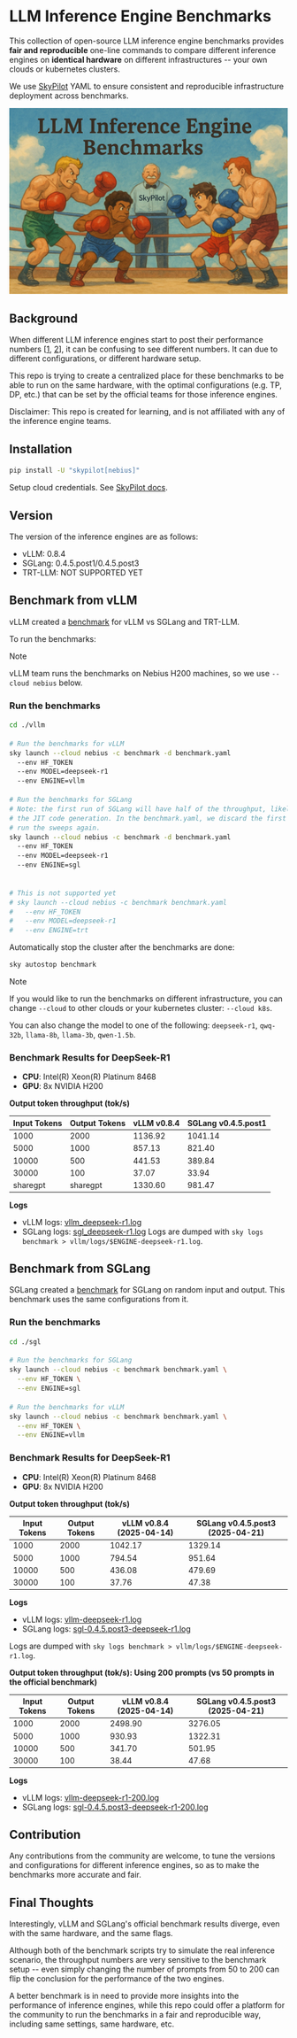 # LLM Inference Engine Benchmarks


This collection of open-source LLM inference engine benchmarks provides **fair and reproducible** one-line commands to compare different inference engines on **identical hardware** on different infrastructures -- your own clouds or kubernetes clusters.

We use [SkyPilot](https://github.com/skypilot-ai/skypilot) YAML to ensure consistent and reproducible infrastructure deployment across benchmarks.

![cover](./cover.png)

## Background

When different LLM inference engines start to post their performance numbers [[1](https://x.com/vllm_project/status/1913513173342392596), [2](https://x.com/lmsysorg/status/1913064701313073656)], it can be confusing to see different numbers. It can due to different configurations, or different hardware setup.

This repo is trying to create a centralized place for these benchmarks to be able to run on the same hardware, with the optimal configurations (e.g. TP, DP, etc.) that can be set by the official teams for those inference engines.

Disclaimer: This repo is created for learning, and is not affiliated with any of the inference engine teams.

## Installation

```bash
pip install -U "skypilot[nebius]"
```

Setup cloud credentials. See [SkyPilot docs](https://docs.skypilot.co/en/latest/getting-started/installation.html).


## Version

The version of the inference engines are as follows:

- vLLM: 0.8.4
- SGLang: 0.4.5.post1/0.4.5.post3
- TRT-LLM: NOT SUPPORTED YET

## Benchmark from vLLM

vLLM created a [benchmark](https://github.com/simon-mo/vLLM-Benchmark/tree/main) for vLLM vs SGLang and TRT-LLM.

To run the benchmarks:

> [!NOTE]
> vLLM team runs the benchmarks on Nebius H200 machines, so we use `--cloud nebius` below.


### Run the benchmarks

```bash
cd ./vllm

# Run the benchmarks for vLLM
sky launch --cloud nebius -c benchmark -d benchmark.yaml
  --env HF_TOKEN
  --env MODEL=deepseek-r1
  --env ENGINE=vllm

# Run the benchmarks for SGLang
# Note: the first run of SGLang will have half of the throughput, likely due to
# the JIT code generation. In the benchmark.yaml, we discard the first run and
# run the sweeps again.
sky launch --cloud nebius -c benchmark -d benchmark.yaml
  --env HF_TOKEN
  --env MODEL=deepseek-r1
  --env ENGINE=sgl


# This is not supported yet
# sky launch --cloud nebius -c benchmark benchmark.yaml
#   --env HF_TOKEN
#   --env MODEL=deepseek-r1
#   --env ENGINE=trt
```

Automatically stop the cluster after the benchmarks are done: 

```bash
sky autostop benchmark
```

> [!NOTE]
> If you would like to run the benchmarks on different infrastructure, you can change `--cloud` to other clouds or your kubernetes cluster: `--cloud k8s`.

You can also change the model to one of the following: `deepseek-r1`, `qwq-32b`, `llama-8b`, `llama-3b`, `qwen-1.5b`.

### Benchmark Results for DeepSeek-R1

- **CPU**: Intel(R) Xeon(R) Platinum 8468
- **GPU**: 8x NVIDIA H200

**Output token throughput (tok/s)**

| Input Tokens | Output Tokens | vLLM v0.8.4 | SGLang v0.4.5.post1 |
| ------------ | ------------- | ------------ | ------------ |
|         1000 |          2000 | 1136.92 | 1041.14 |
|         5000 |          1000 |  857.13 |  821.40 |
|        10000 |           500 |  441.53 |  389.84 |
|        30000 |           100 |   37.07 |   33.94 |
|     sharegpt |      sharegpt | 1330.60 |  981.47 |


**Logs**
- vLLM logs: [vllm_deepseek-r1.log](./vllm/logs/vllm-deepseek-r1.log)
- SGLang logs: [sgl_deepseek-r1.log](./vllm/logs/sgl-deepseek-r1.log)
Logs are dumped with `sky logs benchmark > vllm/logs/$ENGINE-deepseek-r1.log`.


## Benchmark from SGLang

SGLang created a [benchmark](https://github.com/sgl-project/sglang/issues/5514) for SGLang on random input and output. This benchmark uses the same configurations from it.

### Run the benchmarks

```bash
cd ./sgl

# Run the benchmarks for SGLang
sky launch --cloud nebius -c benchmark benchmark.yaml \
  --env HF_TOKEN \
  --env ENGINE=sgl

# Run the benchmarks for vLLM
sky launch --cloud nebius -c benchmark benchmark.yaml \
  --env HF_TOKEN \
  --env ENGINE=vllm
```

### Benchmark Results for DeepSeek-R1

- **CPU**: Intel(R) Xeon(R) Platinum 8468
- **GPU**: 8x NVIDIA H200

**Output token throughput (tok/s)**

| Input Tokens | Output Tokens | vLLM v0.8.4 (2025-04-14) | SGLang v0.4.5.post3 (2025-04-21) |
| ------------ | ------------- | ------------ | ------------ |
|1000 | 2000 | 1042.17 | 1329.14 |
|5000 | 1000 | 794.54  | 951.64 |
|10000 | 500 | 436.08  | 479.69 |
|30000 | 100 | 37.76   | 47.38 |

**Logs**
- vLLM logs: [vllm-deepseek-r1.log](./sgl/logs/vllm-deepseek-r1.log)
- SGLang logs: [sgl-0.4.5.post3-deepseek-r1.log](./sgl/logs/sgl-0.4.5.post3-deepseek-r1.log)

Logs are dumped with `sky logs benchmark > vllm/logs/$ENGINE-deepseek-r1.log`.

**Output token throughput (tok/s): Using 200 prompts (vs 50 prompts in the official benchmark)**

| Input Tokens | Output Tokens | vLLM v0.8.4 (2025-04-14) | SGLang v0.4.5.post3 (2025-04-21) |
| ------------ | ------------- | ------- | ------- |
| 1000 | 2000 | 2498.90 | 3276.05 |
| 5000 | 1000 | 930.93 | 1322.31 |
| 10000 | 500 | 341.70 | 501.95 |
| 30000 | 100 | 38.44 | 47.68 |

**Logs**
- vLLM logs: [vllm-deepseek-r1-200.log](./sgl/logs/vllm-deepseek-r1-200.log)
- SGLang logs: [sgl-0.4.5.post3-deepseek-r1-200.log](./sgl/logs/sgl-0.4.5.post3-deepseek-r1-200.log)


## Contribution

Any contributions from the community are welcome, to tune the versions and configurations for different inference engines, so as to make the benchmarks more accurate and fair.


## Final Thoughts

Interestingly, vLLM and SGLang's official benchmark results diverge, even with the same hardware, and the same flags.

Although both of the benchmark scripts try to simulate the real inference scenario, the throughput numbers are very sensitive to the benchmark setup -- even simply changing the number of prompts from 50 to 200 can flip the conclusion for the performance of the two engines.

A better benchmark is in need to provide more insights into the performance of inference engines, while this repo could offer a platform for the community to run the benchmarks in a fair and reproducible way, including same settings, same hardware, etc.
